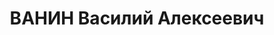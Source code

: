 ---
title: ВАНИН Василий Алексеевич
description: 'Род. в 1905, Челябинская обл., г. Златоуст, русский. Проживал: г. Таганрог.
  Заведующий редакцией газеты "Таганрогская правда"

  Арестован УНКВД АЧК 25.11.1936. Обв. по ст.ст. 58-8 и 58-11 УК РСФСР за участие
  в контрреволюционной организации. Приговор: выездная сессия ВК ВС СССР в г.Ростове-на-Дону,
  14.06.1937 – ВМН. Расстрелян 14.06.1937, в г.Ростове-на-Дону.

  Реабилитирован Прокуратурой РО 31.08.1992'
---